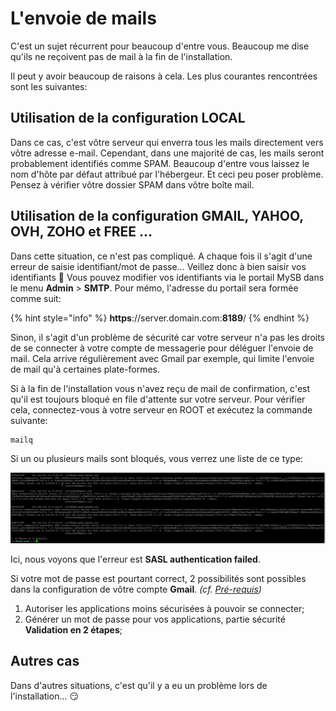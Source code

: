 # L'envoie de mails

C'est un sujet récurrent pour beaucoup d'entre vous. Beaucoup me dise qu'ils ne reçoivent pas de mail à la fin de l'installation.

Il peut y avoir beaucoup de raisons à cela. Les plus courantes rencontrées sont les suivantes:

## Utilisation de la configuration LOCAL

Dans ce cas, c'est vôtre serveur qui enverra tous les mails directement vers vôtre adresse e-mail. Cependant, dans une majorité de cas, les mails seront probablement identifiés comme SPAM. Beaucoup d'entre vous laissez le nom d'hôte par défaut attribué par l'hébergeur. Et ceci peu poser problème. Pensez à vérifier vôtre dossier SPAM dans vôtre boîte mail.

## Utilisation de la configuration GMAIL, YAHOO, OVH, ZOHO et FREE ...

Dans cette situation, ce n'est pas compliqué. A chaque fois il s'agit d'une erreur de saisie identifiant/mot de passe... Veillez donc à bien saisir vos identifiants 🧐 Vous pouvez modifier vos identifiants via le portail MySB dans le menu **Admin** &gt; **SMTP**. Pour mémo, l'adresse du portail sera formée comme suit:

{% hint style="info" %}
**https**://server.domain.com:**8189**/
{% endhint %}

Sinon, il s'agit d'un problème de sécurité car votre serveur n'a pas les droits de se connecter à votre compte de messagerie pour déléguer l'envoie de mail. Cela arrive régulièrement avec Gmail par exemple, qui limite l'envoie de mail qu'à certaines plate-formes.

Si à la fin de l'installation vous n'avez reçu de mail de confirmation, c'est qu'il est toujours bloqué en file d'attente sur votre serveur. Pour vérifier cela, connectez-vous à votre serveur en ROOT et exécutez la commande suivante:

```text
mailq
```

Si un ou plusieurs mails sont bloqués, vous verrez une liste de ce type:

![Liste de mails bloqu&#xE9;s et en attente](../.gitbook/assets/mailq.jpg)

Ici, nous voyons que l'erreur est **SASL authentication failed**.

Si votre mot de passe est pourtant correct, 2 possibilités sont possibles dans la configuration de vôtre compte **Gmail**. _\(cf._ [_Pré-requis_](https://mysb.gitbook.io/doc/installation/pre-requis#gmail)_\)_

1. Autoriser les applications moins sécurisées à pouvoir se connecter;
2. Générer un mot de passe pour vos applications, partie sécurité **Validation en 2 étapes**;

## Autres cas

Dans d'autres situations, c'est qu'il y a eu un problème lors de l'installation... 😏

